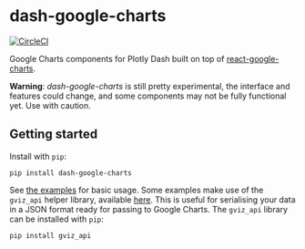 # dash-google-charts

[![CircleCI](https://circleci.com/gh/tcbegley/dash-google-charts/tree/master.svg?style=shield)](https://circleci.com/gh/tcbegley/dash-google-charts/tree/master)

Google Charts components for Plotly Dash built on top of [react-google-charts][rgc].

**Warning**: *dash-google-charts* is still pretty experimental, the interface and
features could change, and some components may not be fully functional yet. Use
with caution.

## Getting started

Install with `pip`:

```
pip install dash-google-charts
```

See [the examples][examples] for basic usage. Some examples make use of the
`gviz_api` helper library, available [here][gviz]. This is useful for
serialising your data in a JSON format ready for passing to Google Charts. The
`gviz_api` library can be installed with `pip`:

```
pip install gviz_api
```

[rgc]: https://react-google-charts.com/
[gviz]: https://github.com/google/google-visualization-python
[examples]: https://github.com/tcbegley/dash-google-charts/tree/master/examples
